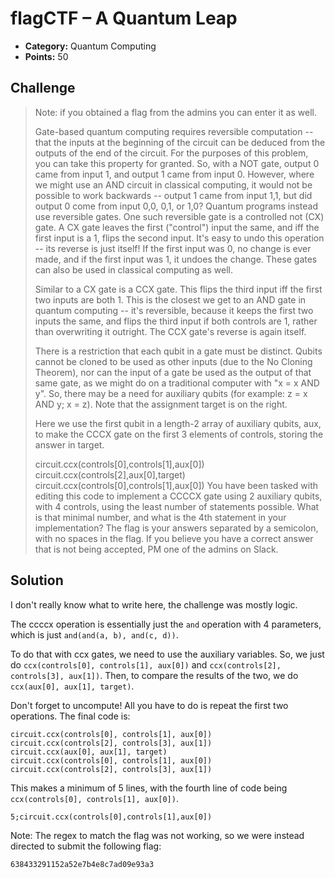 # flagCTF – A Quantum Leap

* **Category:** Quantum Computing
* **Points:** 50

## Challenge

> Note: if you obtained a flag from the admins you can enter it as well.
> 
> Gate-based quantum computing requires reversible computation -- that the inputs at the beginning of the circuit can be deduced from the outputs of the end of the circuit. For the purposes of this problem, you can take this property for granted. So, with a NOT gate, output 0 came from input 1, and output 1 came from input 0. However, where we might use an AND circuit in classical computing, it would not be possible to work backwards -- output 1 came from input 1,1, but did output 0 come from input 0,0, 0,1, or 1,0? Quantum programs instead use reversible gates. One such reversible gate is a controlled not (CX) gate. A CX gate leaves the first ("control") input the same, and iff the first input is a 1, flips the second input. It's easy to undo this operation -- its reverse is just itself! If the first input was 0, no change is ever made, and if the first input was 1, it undoes the change. These gates can also be used in classical computing as well.
> 
> Similar to a CX gate is a CCX gate. This flips the third input iff the first two inputs are both 1. This is the closest we get to an AND gate in quantum computing -- it's reversible, because it keeps the first two inputs the same, and flips the third input if both controls are 1, rather than overwriting it outright. The CCX gate's reverse is again itself.
> 
> There is a restriction that each qubit in a gate must be distinct. Qubits cannot be cloned to be used as other inputs (due to the No Cloning Theorem), nor can the input of a gate be used as the output of that same gate, as we might do on a traditional computer with "x = x AND y". So, there may be a need for auxiliary qubits (for example: z = x AND y; x = z). Note that the assignment target is on the right.
> 
> Here we use the first qubit in a length-2 array of auxiliary qubits, aux, to make the CCCX gate on the first 3 elements of controls, storing the answer in target.
> 
> circuit.ccx(controls[0],controls[1],aux[0])
> circuit.ccx(controls[2],aux[0],target)
> circuit.ccx(controls[0],controls[1],aux[0])
> You have been tasked with editing this code to implement a CCCCX gate using 2 auxiliary qubits, with 4 controls, using the least number of statements possible. What is that minimal number, and what is the 4th statement in your implementation? The flag is your answers separated by a semicolon, with no spaces in the flag. If you believe you have a correct answer that is not being accepted, PM one of the admins on Slack.

## Solution

I don't really know what to write here, the challenge was mostly logic.

The ccccx operation is essentially just the ```and``` operation with 4 parameters, which is just ```and(and(a, b), and(c, d))```.

To do that with ccx gates, we need to use the auxiliary variables. So, we just do ```ccx(controls[0], controls[1], aux[0])``` and ```ccx(controls[2], controls[3], aux[1])```. Then, to compare the results of the two, we do ```ccx(aux[0], aux[1], target)```.

Don't forget to uncompute! All you have to do is repeat the first two operations. The final code is:

```
circuit.ccx(controls[0], controls[1], aux[0])
circuit.ccx(controls[2], controls[3], aux[1])
circuit.ccx(aux[0], aux[1], target)
circuit.ccx(controls[0], controls[1], aux[0])
circuit.ccx(controls[2], controls[3], aux[1])
```

This makes a minimum of 5 lines, with the fourth line of code being ```ccx(controls[0], controls[1], aux[0])```.

```
5;circuit.ccx(controls[0],controls[1],aux[0])
```

Note: The regex to match the flag was not working, so we were instead directed to submit the following flag:

```
638433291152a52e7b4e8c7ad09e93a3
```